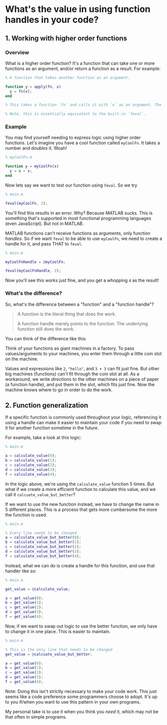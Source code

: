 # What's the value in using function handles in your code?

## 1. Working with higher order functions

### Overview
What is a higher order function? It's a function that can take one or more functions as an argument, and/or return a function as a result. For example:

```matlab
% A function that takes another function as an argument.

function y = apply(fn, x)
  y = fn(x);
end

% This takes a function `fn` and calls it with `x` as an argument. The result of this function application is then returned.

% Note, this is essentially equivalent to the built-in `feval`.
```

### Example
You may find yourself needing to express logic using higher order functions. Let's imagine you have a cool function called `myCoolFn`. It takes a number and *doubles* it. Woah!

```matlab
% myCoolFn.m

function y = myCoolFn(x)
  y = x + x;
end
```

Now lets say we want to test our function using `feval`. So we try

```matlab
% main.m

feval(myCoolFn, 2);
```

You'll find this results in an error. Why? Because MATLAB sucks. This is something that's supported in most functional programming languages (even JavaScript). But not in MATLAB. 

MATLAB functions can't receive functions as arguments, only function *handles*. So if we want `feval` to be able to use `myCoolFn`, we need to create a handle for it, and pass THAT to `feval`.

```matlab
% main.m

myCoolFnHandle = @myCoolFn;

feval(myCoolFnHandle, 2);
```
Now you'll see this works just fine, and you get a whopping `4` as the result!

### What's the difference?
So, what's the difference between a "function" and a "function handle"? 

> A function is the literal thing that does the work. 
> 
> A function handle merely points to the function. The underlying function still does the work.

You can think of the difference like this:

Think of your functions as giant machines in a factory. To pass values/arguments to your machines, you enter them through a little coin slot on the machine. 

Values and expressions like `2`, `"hello"`, and `3 + 3` can fit just fine. But other big machines (functions) can't fit through the coin slot at all. As a workaround, we write *directions* to the other machines on a piece of paper (a function handle), and put them in the slot, which fits just fine. Now the machine knows where to go in order to do the work.

## 2. Function generalization

If a specific function is commonly used
throughout your logic, referencing it using a handle can
make it easier to maintain your code if you need to swap it 
for another function sometime in the future.

For example, take a look at this logic:
```matlab
% main.m

a = calculate_value(0);
b = calculate_value(1);
c = calculate_value(2);
d = calculate_value(3);
f = calculate_value(4);
```

In the logic above, we're using the `calculate_value` function
5 times. But what if we create a more efficient function to calculate
this value, and we call it `calcuate_value_but_better`?

If we want to use the new function instead, we have to change the
name in 5 different places. This is a process that gets more cumbersome the more 
the function is used.

```matlab
% main.m

% Every line needs to be changed
a = calculate_value_but_better(0);
b = calculate_value_but_better(1);
c = calculate_value_but_better(2);
d = calculate_value_but_better(3);
f = calculate_value_but_better(4);
```

Instead, what we can do is create a handle for this function, and use 
that handler like so:

```matlab
% main.m

get_value = @calculate_value;

a = get_value(0);
b = get_value(1);
c = get_value(2);
d = get_value(3);
f = get_value(4);
```

Now, if we want to swap out logic to use the better function,
we only have to change it in one place. This is easier to maintain.

```matlab
% main.m

% This is the only line that needs to be changed
get_value = @calcuate_value_but_better;

a = get_value(0);
b = get_value(1);
c = get_value(2);
d = get_value(3);
f = get_value(4);
```

Note: Doing this isn't strictly necessary to make your code work. This just seems like a code preference some programmers choose to adopt. It's up to you if/when you want to use this pattern in your own programs. 

My personal take is to use it when you think you *need* it, which may not be that often in simple programs.
